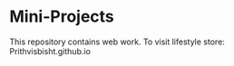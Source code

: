 # Mini-Projects
This repository contains web work.
To visit lifestyle store: Prithvisbisht.github.io
